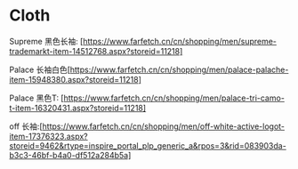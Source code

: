 # Cloth

Supreme 黑色长袖: [https://www.farfetch.cn/cn/shopping/men/supreme-trademarkt-item-14512768.aspx?storeid=11218]

Palace 长袖白色[https://www.farfetch.cn/cn/shopping/men/palace-palache-item-15948380.aspx?storeid=11218]

Palace 黑色T: [https://www.farfetch.cn/cn/shopping/men/palace-tri-camo-t-item-16320431.aspx?storeid=11218]

off 长袖:[https://www.farfetch.cn/cn/shopping/men/off-white-active-logot-item-17376323.aspx?storeid=9462&rtype=inspire_portal_plp_generic_a&rpos=3&rid=083903da-b3c3-46bf-b4a0-df512a284b5a]
